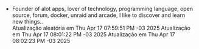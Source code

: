 - Founder of alot apps, lover of technology, programming language, open source, forum, docker, unraid and arcade, I like to discover and learn new things..
  <br>
Atualização aleatória em Thu Apr 17 07:59:51 PM -03 2025
Atualização em Thu Apr 17 08:01:22 PM -03 2025
Atualização em Thu Apr 17 08:02:23 PM -03 2025
